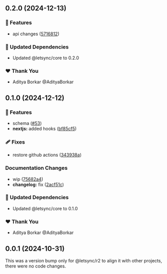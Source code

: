 ## 0.2.0 (2024-12-13)

### 🚀 Features

- api changes ([5716812](https://github.com/AdityaBorkar/letsync/commit/5716812))

### 🧱 Updated Dependencies

- Updated @letsync/core to 0.2.0

### ❤️ Thank You

- Aditya Borkar @AdityaBorkar

## 0.1.0 (2024-12-12)

### 🚀 Features

- schema ([#53](https://github.com/AdityaBorkar/letsync/pull/53))
- **nextjs:** added hooks ([bf85cf5](https://github.com/AdityaBorkar/letsync/commit/bf85cf5))

### 🩹 Fixes

- restore github actions ([343938a](https://github.com/AdityaBorkar/letsync/commit/343938a))

### Documentation Changes

- wip ([75682a4](https://github.com/AdityaBorkar/letsync/commit/75682a4))
- **changelog:** fix ([2acf51c](https://github.com/AdityaBorkar/letsync/commit/2acf51c))

### 🧱 Updated Dependencies

- Updated @letsync/core to 0.1.0

### ❤️ Thank You

- Aditya Borkar @AdityaBorkar

## 0.0.1 (2024-10-31)

This was a version bump only for @letsync/r2 to align it with other projects, there were no code changes.

